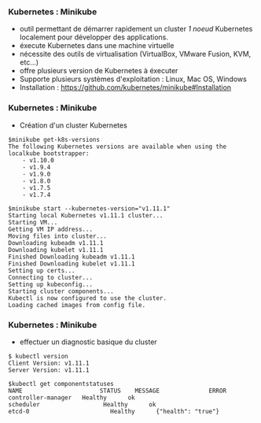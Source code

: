 ### Kubernetes : Minikube

- outil permettant de démarrer rapidement un cluster _1 noeud_ Kubernetes localement pour développer des applications.
- éxecute Kubernetes dans une machine virtuelle
- nécessite des outils de virtualisation (VirtualBox, VMware Fusion, KVM, etc...)
- offre plusieurs version de Kubernetes à éxecuter
- Supporte plusieurs systèmes d'exploitation : Linux, Mac OS, Windows
- Installation : <https://github.com/kubernetes/minikube#Installation>

### Kubernetes : Minikube

- Création d'un cluster Kubernetes

```console
$minikube get-k8s-versions
The following Kubernetes versions are available when using the localkube bootstrapper: 
	- v1.10.0
	- v1.9.4
	- v1.9.0
	- v1.8.0
	- v1.7.5
	- v1.7.4
```

```console
$minikube start --kubernetes-version="v1.11.1"
Starting local Kubernetes v1.11.1 cluster...
Starting VM...
Getting VM IP address...
Moving files into cluster...
Downloading kubeadm v1.11.1
Downloading kubelet v1.11.1
Finished Downloading kubeadm v1.11.1
Finished Downloading kubelet v1.11.1
Setting up certs...
Connecting to cluster...
Setting up kubeconfig...
Starting cluster components...
Kubectl is now configured to use the cluster.
Loading cached images from config file.
```

### Kubernetes : Minikube

- effectuer un diagnostic basique du cluster

```console
$ kubectl version
Client Version: v1.11.1
Server Version: v1.11.1
```
```console
$kubectl get componentstatuses 
NAME                      STATUS    MESSAGE              ERROR
controller-manager   Healthy      ok                   
scheduler                  Healthy      ok                   
etcd-0                       Healthy      {"health": "true"}
```